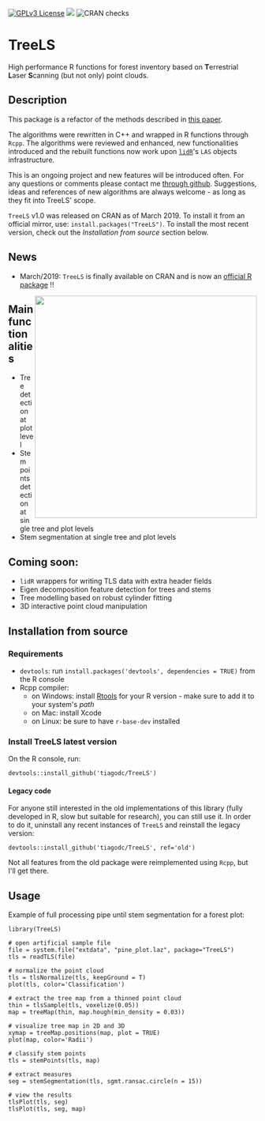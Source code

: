 [![GPLv3 License](https://img.shields.io/badge/License-GPL%20v3-yellow.svg)](https://opensource.org/licenses/)
![](https://cranlogs.r-pkg.org/badges/grand-total/TreeLS)
![CRAN checks](https://cranchecks.info/badges/summary/TreeLS)

# TreeLS

High performance R functions for forest inventory based on **T**errestrial **L**aser **S**canning (but not only) point clouds.

## Description

This package is a refactor of the methods described in [this paper](https://doi.org/10.1016/j.compag.2017.10.019).

The algorithms were rewritten in C++ and wrapped in R functions through `Rcpp`. The algorithms were reviewed and enhanced, new functionalities introduced and the rebuilt functions now work upon [`lidR`](https://github.com/Jean-Romain/lidR/)'s `LAS` objects infrastructure.

This is an ongoing project and new features will be introduced often. For any questions or comments please contact me [through github](https://github.com/tiagodc/TreeLS). Suggestions, ideas and references of new algorithms are always welcome - as long as they fit into TreeLS' scope.

`TreeLS` v1.0 was released on CRAN as of March 2019. To install it from an official mirror, use: `install.packages("TreeLS")`. To install the most recent version, check out the *Installation from source* section below.

## News

- March/2019: `TreeLS` is finally available on CRAN and is now an [official R package](https://cran.r-project.org/web/packages/TreeLS/TreeLS.pdf) !!

<img align="right" height="450" src="https://raw.githubusercontent.com/tiagodc/Scripts/master/animations/treedt.gif">

## Main functionalities

- Tree detection at plot level
- Stem points detection at single tree and plot levels
- Stem segmentation at single tree and plot levels

## Coming soon:
- `lidR` wrappers for writing TLS data with extra header fields
- Eigen decomposition feature detection for trees and stems
- Tree modelling based on robust cylinder fitting
- 3D interactive point cloud manipulation

## Installation from source

### Requirements
- `devtools`: run `install.packages('devtools', dependencies = TRUE)` from the R console
- Rcpp compiler:
    - on Windows: install [Rtools](https://cran.r-project.org/bin/windows/Rtools/) for your R version - make sure to add it to your system's *path*
    - on Mac: install Xcode
    - on Linux: be sure to have `r-base-dev` installed

### Install TreeLS latest version

On the R console, run:
```
devtools::install_github('tiagodc/TreeLS')
```

#### Legacy code

For anyone still interested in the old implementations of this library (fully developed in R, slow but suitable for research), you can still use it. In order to do it, uninstall any recent instances of `TreeLS` and reinstall the legacy version:
```
devtools::install_github('tiagodc/TreeLS', ref='old')
```
Not all features from the old package were reimplemented using `Rcpp`, but I'll get there.

## Usage

Example of full processing pipe until stem segmentation for a forest plot:
```
library(TreeLS)

# open artificial sample file
file = system.file("extdata", "pine_plot.laz", package="TreeLS")
tls = readTLS(file)

# normalize the point cloud
tls = tlsNormalize(tls, keepGround = T)
plot(tls, color='Classification')

# extract the tree map from a thinned point cloud
thin = tlsSample(tls, voxelize(0.05))
map = treeMap(thin, map.hough(min_density = 0.03))

# visualize tree map in 2D and 3D
xymap = treeMap.positions(map, plot = TRUE)
plot(map, color='Radii')

# classify stem points
tls = stemPoints(tls, map)

# extract measures
seg = stemSegmentation(tls, sgmt.ransac.circle(n = 15))

# view the results
tlsPlot(tls, seg)
tlsPlot(tls, seg, map)

```
